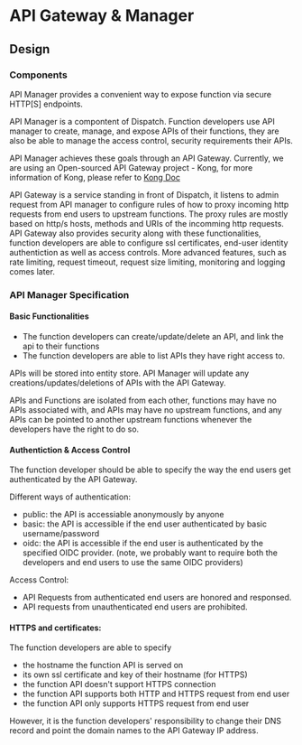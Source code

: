 # API Gateway & Manager

## Design

### Components

API Manager provides a convenient way to expose function via secure HTTP[S] endpoints.

API Manager is a compontent of Dispatch. Function developers use API manager to create, manage, and expose APIs of their
functions, they are also be able to manage the access control, security requirements their APIs.

API Manager achieves these goals through an API Gateway. Currently, we are using an Open-sourced API Gateway project -
Kong, for more information of Kong, please refer to [Kong Doc](https://getkong.org/docs/)

API Gateway is a service standing in front of Dispatch, it listens to admin request from API manager to configure rules
of how to proxy incoming http requests from end users to upstream functions. The proxy rules are mostly based on http/s
hosts, methods and URIs of the incomming http requests. API Gateway also provides security along with these
functionalities, function developers are able to configure ssl certificates, end-user identity authentiction as well as
access controls. More advanced features, such as rate limiting, request timeout, request size limiting, monitoring and
logging comes later.


### API Manager Specification

#### Basic Functionalities

- The function developers can create/update/delete an API, and link the api to their functions
- The function developers are able to list APIs they have right access to.

APIs will be stored into entity store. API Manager will update any creations/updates/deletions of APIs with the API
Gateway.

APIs and Functions are isolated from each other, functions may have no APIs associated with, and APIs may have no
upstream functions, and any APIs can be pointed to another upstream functions whenever the developers have the right to
do so.

#### Authentiction & Access Control

The function developer should be able to specify the way the end users get authenticated by the API Gateway.

Different ways of authentication:
- public: the API is accessiable anonymously by anyone
- basic: the API is accessible if the end user authenticated by basic username/password
- oidc: the API is accessible if the end user is authenticated by the specified OIDC provider. (note, we probably want
  to require both the developers and end users to use the same OIDC providers)

Access Control:
- API Requests from authenticated end users are honored and responsed.
- API requests from unauthenticated end users are prohibited.


#### HTTPS and certificates:

The function developers are able to specify
- the hostname the function API is served on
- its own ssl certificate and key of their hostname (for HTTPS)
- the function API doesn't support HTTPS connection
- the function API supports both HTTP and HTTPS request from end user
- the function API only supports HTTPS request from end user

However, it is the function developers' responsibility to change their DNS record and point the domain names to the API
Gateway IP address.
